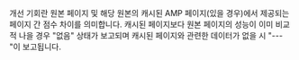 개선 기회란 원본 페이지 및 해당 원본의 캐시된 AMP 페이지(있을 경우)에서 제공되는 페이지 간 점수 차이를 의미합니다. 캐시된 페이지보다 원본 페이지의 성능이 이미 비교적 나을 경우 "없음" 상태가 보고되며 캐시된 페이지와 관련한 데이터가 없을 시 "---"이 보고됩니다.
